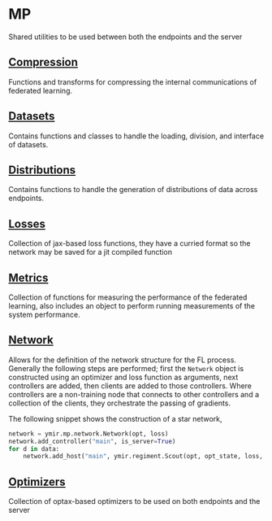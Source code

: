 # MP
Shared utilities to be used between both the endpoints and the server

## [Compression](mp/compression)
Functions and transforms for compressing the internal communications of federated learning.

## [Datasets](mp/datasets)
Contains functions and classes to handle the loading, division, and interface of datasets.

## [Distributions](mp/distributions)
Contains functions to handle the generation of distributions of data across endpoints.

## [Losses](mp/losses)
Collection of jax-based loss functions, they have a curried format so the network may be saved for a jit compiled function

## [Metrics](mp/metrics)
Collection of functions for measuring the performance of the federated learning, also includes an object to perform running measurements of the
system performance.

## [Network](mp/network)
Allows for the definition of the network structure for the FL process. Generally the following steps are performed; first the `Network` object
is constructed using an optimizer and loss function as arguments, next controllers are added, then clients are added to those controllers. Where
controllers are a non-training node that connects to other controllers and a collection of the clients, they orchestrate the passing of gradients.

The following snippet shows the construction of a star network,

```python
network = ymir.mp.network.Network(opt, loss)
network.add_controller("main", is_server=True)
for d in data:
    network.add_host("main", ymir.regiment.Scout(opt, opt_state, loss, d, epochs))
```

## [Optimizers](mp/optimizers)
Collection of optax-based optimizers to be used on both endpoints and the server